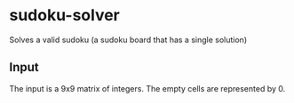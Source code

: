 # sudoku-solver

Solves a valid sudoku (a sudoku board that has a single solution)

## Input

The input is a 9x9 matrix of integers. The empty cells are represented by 0.
